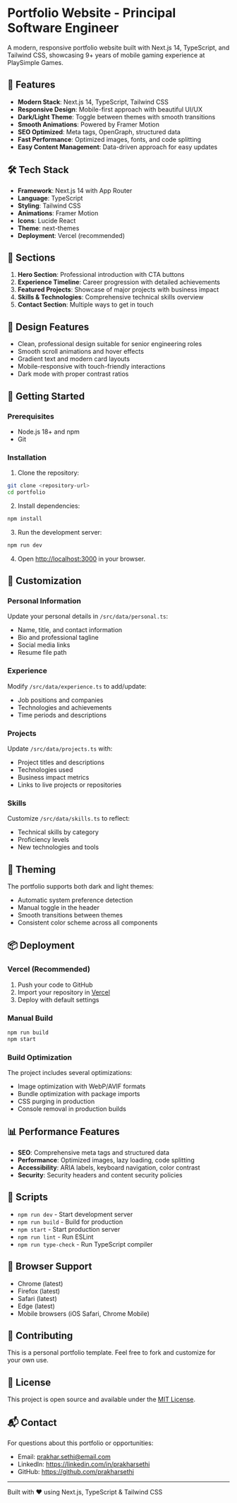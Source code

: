 # Portfolio Website - Principal Software Engineer

A modern, responsive portfolio website built with Next.js 14, TypeScript, and Tailwind CSS, showcasing 9+ years of mobile gaming experience at PlaySimple Games.

## 🚀 Features

- **Modern Stack**: Next.js 14, TypeScript, Tailwind CSS
- **Responsive Design**: Mobile-first approach with beautiful UI/UX
- **Dark/Light Theme**: Toggle between themes with smooth transitions
- **Smooth Animations**: Powered by Framer Motion
- **SEO Optimized**: Meta tags, OpenGraph, structured data
- **Fast Performance**: Optimized images, fonts, and code splitting
- **Easy Content Management**: Data-driven approach for easy updates

## 🛠️ Tech Stack

- **Framework**: Next.js 14 with App Router
- **Language**: TypeScript
- **Styling**: Tailwind CSS
- **Animations**: Framer Motion
- **Icons**: Lucide React
- **Theme**: next-themes
- **Deployment**: Vercel (recommended)

## 📱 Sections

1. **Hero Section**: Professional introduction with CTA buttons
2. **Experience Timeline**: Career progression with detailed achievements
3. **Featured Projects**: Showcase of major projects with business impact
4. **Skills & Technologies**: Comprehensive technical skills overview
5. **Contact Section**: Multiple ways to get in touch

## 🎨 Design Features

- Clean, professional design suitable for senior engineering roles
- Smooth scroll animations and hover effects
- Gradient text and modern card layouts
- Mobile-responsive with touch-friendly interactions
- Dark mode with proper contrast ratios

## 🚀 Getting Started

### Prerequisites

- Node.js 18+ and npm
- Git

### Installation

1. Clone the repository:
```bash
git clone <repository-url>
cd portfolio
```

2. Install dependencies:
```bash
npm install
```

3. Run the development server:
```bash
npm run dev
```

4. Open [http://localhost:3000](http://localhost:3000) in your browser.

## 📝 Customization

### Personal Information

Update your personal details in `/src/data/personal.ts`:
- Name, title, and contact information
- Bio and professional tagline
- Social media links
- Resume file path

### Experience

Modify `/src/data/experience.ts` to add/update:
- Job positions and companies
- Technologies and achievements
- Time periods and descriptions

### Projects

Update `/src/data/projects.ts` with:
- Project titles and descriptions
- Technologies used
- Business impact metrics
- Links to live projects or repositories

### Skills

Customize `/src/data/skills.ts` to reflect:
- Technical skills by category
- Proficiency levels
- New technologies and tools

## 🎨 Theming

The portfolio supports both dark and light themes:
- Automatic system preference detection
- Manual toggle in the header
- Smooth transitions between themes
- Consistent color scheme across all components

## 📦 Deployment

### Vercel (Recommended)

1. Push your code to GitHub
2. Import your repository in [Vercel](https://vercel.com)
3. Deploy with default settings

### Manual Build

```bash
npm run build
npm start
```

### Build Optimization

The project includes several optimizations:
- Image optimization with WebP/AVIF formats
- Bundle optimization with package imports
- CSS purging in production
- Console removal in production builds

## 📊 Performance Features

- **SEO**: Comprehensive meta tags and structured data
- **Performance**: Optimized images, lazy loading, code splitting
- **Accessibility**: ARIA labels, keyboard navigation, color contrast
- **Security**: Security headers and content security policies

## 🔧 Scripts

- `npm run dev` - Start development server
- `npm run build` - Build for production
- `npm start` - Start production server
- `npm run lint` - Run ESLint
- `npm run type-check` - Run TypeScript compiler

## 📱 Browser Support

- Chrome (latest)
- Firefox (latest)
- Safari (latest)
- Edge (latest)
- Mobile browsers (iOS Safari, Chrome Mobile)

## 🤝 Contributing

This is a personal portfolio template. Feel free to fork and customize for your own use.

## 📄 License

This project is open source and available under the [MIT License](LICENSE).

## 📬 Contact

For questions about this portfolio or opportunities:
- Email: prakhar.sethi@email.com
- LinkedIn: https://linkedin.com/in/prakharsethi
- GitHub: https://github.com/prakharsethi

---

Built with ❤️ using Next.js, TypeScript & Tailwind CSS
